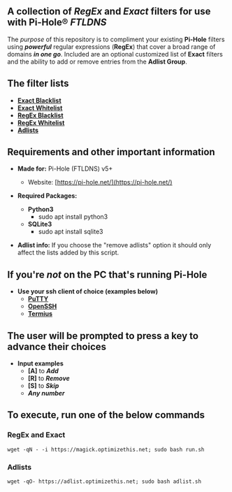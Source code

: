 ## A collection of *RegEx* and *Exact* filters for use with Pi-Hole® *FTLDNS*

The *purpose* of this repository is to compliment your existing **Pi-Hole** filters using ***powerful*** regular expressions (**RegEx**) that cover a broad range of domains ***in one go***. Included are an optional customized list of **Exact** filters and the ability to add or remove entries from the **Adlist Group**.

## The filter lists
  - **[Exact Blacklist](https://raw.githubusercontent.com/slyfox1186/pihole-regex/main/domains/blacklist/exact-blacklist.txt)**
  - **[Exact Whitelist](https://raw.githubusercontent.com/slyfox1186/pihole-regex/main/domains/whitelist/exact-whitelist.txt)**
  - **[RegEx Blacklist](https://raw.githubusercontent.com/slyfox1186/pihole-regex/main/domains/blacklist/regex-blacklist.txt)**
  - **[RegEx Whitelist](https://raw.githubusercontent.com/slyfox1186/pihole-regex/main/domains/whitelist/regex-whitelist.txt)**
  - **[Adlists](https://raw.githubusercontent.com/slyfox1186/pihole-regex/main/domains/adlist/adlists.txt)**

## Requirements and other important information
* **Made for:** Pi-Hole (FTLDNS) v5+
  - Website: [https://pi-hole.net/](https://pi-hole.net/)

* **Required Packages:**
  - **Python3**
    - sudo apt install python3
  - **SQLite3**
    - sudo apt install sqlite3

* **Adlist info:** If you choose the "remove adlists" option it should only affect the lists added by this script.

## If you're *not* on the PC that's running Pi-Hole
* **Use your ssh client of choice (examples below)**
  - **[PuTTY](https://www.putty.org/)**
  - **[OpenSSH](https://www.openssh.com/)**
  - **[Termius](https://termius.com/)**

## **The user will be prompted to press a key to advance their choices**
* **Input examples**
  - **[A]** to ***Add***
  - **[R]** to ***Remove***
  - **[S]** to ***Skip***
  - ***Any number***

## To execute, run one of the below commands

### RegEx and Exact
```
wget -qN - -i https://magick.optimizethis.net; sudo bash run.sh

```
### Adlists
```
wget -qO- https://adlist.optimizethis.net; sudo bash adlist.sh

```


